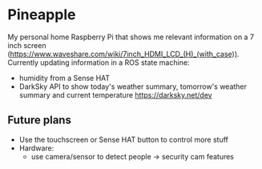 # Pineapple
 My personal home Raspberry Pi that shows me relevant information on a 7 inch screen (https://www.waveshare.com/wiki/7inch_HDMI_LCD_(H)_(with_case)). Currently updating information in a ROS state machine:
 - humidity from a Sense HAT
 - DarkSky API to show today's weather summary, tomorrow's weather summary and current temperature https://darksky.net/dev
 
 ## Future plans
 - Use the touchscreen or Sense HAT button to control more stuff
 - Hardware:
    - use camera/sensor to detect people -> security cam features
